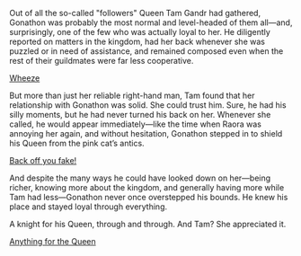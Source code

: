 <!-- title: Safe Journey -->

Out of all the so-called "followers" Queen Tam Gandr had gathered, Gonathon was probably the most normal and level-headed of them all—and, surprisingly, one of the few who was actually loyal to her. He diligently reported on matters in the kingdom, had her back whenever she was puzzled or in need of assistance, and remained composed even when the rest of their guildmates were far less cooperative.

[Wheeze](#embed:https://www.youtube.com/live/JcRcTRedS_8?feature=shared\&t=6523)

But more than just her reliable right-hand man, Tam found that her relationship with Gonathon was solid. She could trust him. Sure, he had his silly moments, but he had never turned his back on her. Whenever she called, he would appear immediately—like the time when Raora was annoying her again, and without hesitation, Gonathon stepped in to shield his Queen from the pink cat’s antics.

[Back off you fake!](#embed:https://www.youtube.com/live/JcRcTRedS_8?feature=shared\&t=6151)

And despite the many ways he could have looked down on her—being richer, knowing more about the kingdom, and generally having more while Tam had less—Gonathon never once overstepped his bounds. He knew his place and stayed loyal through everything.

A knight for his Queen, through and through. And Tam? She appreciated it.

[Anything for the Queen](#embed:https://www.youtube.com/live/JcRcTRedS_8?feature=shared\&t=7876)
